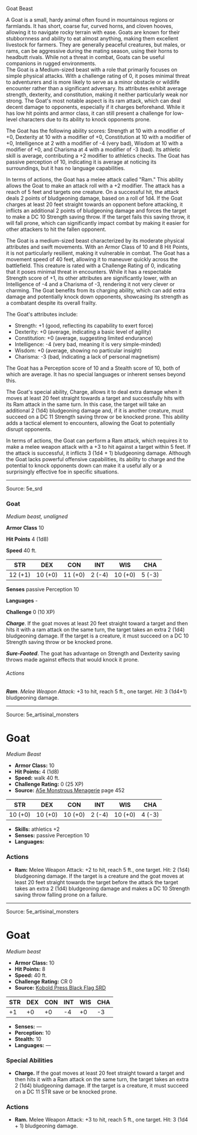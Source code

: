 <MonsterName/>Goat</MonsterName>
<CreatureType/>Beast</CreatureType>

<summary>A Goat is a small, hardy animal often found in mountainous regions or farmlands. It has short, coarse fur, curved horns, and cloven hooves, allowing it to navigate rocky terrain with ease. Goats are known for their stubbornness and ability to eat almost anything, making them excellent livestock for farmers. They are generally peaceful creatures, but males, or rams, can be aggressive during the mating season, using their horns to headbutt rivals. While not a threat in combat, Goats can be useful companions in rugged environments.</summary>

<summary>The Goat is a Medium-sized beast with a role that primarily focuses on simple physical attacks. With a challenge rating of 0, it poses minimal threat to adventurers and is more likely to serve as a minor obstacle or wildlife encounter rather than a significant adversary. Its attributes exhibit average strength, dexterity, and constitution, making it neither particularly weak nor strong. The Goat's most notable aspect is its ram attack, which can deal decent damage to opponents, especially if it charges beforehand. While it has low hit points and armor class, it can still present a challenge for low-level characters due to its ability to knock opponents prone.</summary>

<detail>

The Goat has the following ability scores: Strength at 10 with a modifier of +0, Dexterity at 10 with a modifier of +0, Constitution at 10 with a modifier of +0, Intelligence at 2 with a modifier of -4 (very bad), Wisdom at 10 with a modifier of +0, and Charisma at 4 with a modifier of -3 (bad). Its athletic skill is average, contributing a +2 modifier to athletics checks. The Goat has passive perception of 10, indicating it is average at noticing its surroundings, but it has no language capabilities.

In terms of actions, the Goat has a melee attack called "Ram." This ability allows the Goat to make an attack roll with a +2 modifier. The attack has a reach of 5 feet and targets one creature. On a successful hit, the attack deals 2 points of bludgeoning damage, based on a roll of 1d4. If the Goat charges at least 20 feet straight towards an opponent before attacking, it inflicts an additional 2 points of bludgeoning damage and forces the target to make a DC 10 Strength saving throw. If the target fails this saving throw, it will fall prone, which can significantly impact combat by making it easier for other attackers to hit the fallen opponent.

The Goat is a medium-sized beast characterized by its moderate physical attributes and swift movements. With an Armor Class of 10 and 8 Hit Points, it is not particularly resilient, making it vulnerable in combat. The Goat has a movement speed of 40 feet, allowing it to maneuver quickly across the battlefield. This creature is rated with a Challenge Rating of 0, indicating that it poses minimal threat in encounters. While it has a respectable Strength score of +1, its other attributes are significantly lower, with an Intelligence of -4 and a Charisma of -3, rendering it not very clever or charming. The Goat benefits from its charging ability, which can add extra damage and potentially knock down opponents, showcasing its strength as a combatant despite its overall frailty.

The Goat's attributes include: 
- Strength: +1 (good, reflecting its capability to exert force)
- Dexterity: +0 (average, indicating a basic level of agility)
- Constitution: +0 (average, suggesting limited endurance)
- Intelligence: -4 (very bad, meaning it is very simple-minded)
- Wisdom: +0 (average, showing no particular insight)
- Charisma: -3 (bad, indicating a lack of personal magnetism)

The Goat has a Perception score of 10 and a Stealth score of 10, both of which are average. It has no special languages or inherent senses beyond this.

The Goat's special ability, Charge, allows it to deal extra damage when it moves at least 20 feet straight towards a target and successfully hits with its Ram attack in the same turn. In this case, the target will take an additional 2 (1d4) bludgeoning damage and, if it is another creature, must succeed on a DC 11 Strength saving throw or be knocked prone. This ability adds a tactical element to encounters, allowing the Goat to potentially disrupt opponents.

In terms of actions, the Goat can perform a Ram attack, which requires it to make a melee weapon attack with a +3 to hit against a target within 5 feet. If the attack is successful, it inflicts 3 (1d4 + 1) bludgeoning damage. Although the Goat lacks powerful offensive capabilities, its ability to charge and the potential to knock opponents down can make it a useful ally or a surprisingly effective foe in specific situations.</detail>



---

Source: 5e_srd

### Goat

*Medium beast, unaligned*

**Armor Class** 10

**Hit Points** 4 (1d8)

**Speed** 40 ft.

| STR     | DEX     | CON     | INT    | WIS     | CHA    |
|---------|---------|---------|--------|---------|--------|
| 12 (+1) | 10 (+0) | 11 (+0) | 2 (-4) | 10 (+0) | 5 (-3) |

**Senses** passive Perception 10

**Languages** -

**Challenge** 0 (10 XP)

***Charge***. If the goat moves at least 20 feet straight toward a target and then hits it with a ram attack on the same turn, the target takes an extra 2 (1d4) bludgeoning damage. If the target is a creature, it must succeed on a DC 10 Strength saving throw or be knocked prone.

***Sure-Footed***. The goat has advantage on Strength and Dexterity saving throws made against effects that would knock it prone.

###### Actions

***Ram***. *Melee Weapon Attack:* +3 to hit, reach 5 ft., one target. *Hit:* 3 (1d4+1) bludgeoning damage.



---

Source: 5e_artisinal_monsters

# Goat

*Medium* *Beast*

- **Armor Class:** 10
- **Hit Points:** 4 (1d8)
- **Speed:** walk 40 ft.
- **Challenge Rating:** 0 (25 XP)
- **Source:** [A5e Monstrous Menagerie](https://enpublishingrpg.com/products/level-up-monstrous-menagerie-a5e) page 452

| STR | DEX | CON | INT | WIS | CHA |
| --- | --- | --- | --- | --- | --- |
| 10 (+0) | 10 (+0) | 10 (+0) | 2 (-4) | 10 (+0) | 4 (-3) |

- **Skills:** athletics +2
- **Senses:** passive Perception 10
- **Languages:** 

### Actions

- **Ram:** Melee Weapon Attack: +2 to hit, reach 5 ft., one target. Hit: 2 (1d4) bludgeoning damage. If the target is a creature and the goat moves at least 20 feet straight towards the target before the attack  the target takes an extra 2 (1d4) bludgeoning damage and makes a DC 10 Strength saving throw  falling prone on a failure.






---

Source: 5e_artisinal_monsters

# Goat

*Medium beast*

- **Armor Class:** 10
- **Hit Points:** 8
- **Speed:** 40 ft.
- **Challenge Rating:** CR 0
- **Source:** [Kobold Press Black Flag SRD](https://koboldpress.com/black-flag-roleplaying/)

| STR | DEX | CON | INT | WIS | CHA |
| --- | --- | --- | --- | --- | --- |
| +1 | +0 | +0 | -4 | +0 | -3 |

- **Senses:** —
- **Perception:** 10
- **Stealth:** 10
- **Languages:** —

### Special Abilities

- **Charge.** If the goat moves at least 20 feet straight toward a target and then hits it with a Ram attack on the same turn, the target takes an extra 2 (1d4) bludgeoning damage. If the target is a creature, it must succeed on a DC 11 STR save or be knocked prone.

### Actions

- **Ram.** Melee Weapon Attack: +3 to hit, reach 5 ft., one target. Hit: 3 (1d4 + 1) bludgeoning damage.



